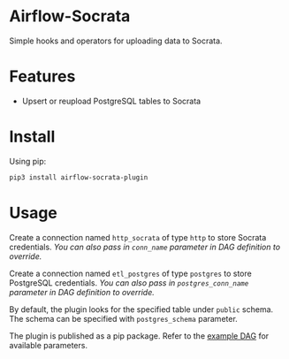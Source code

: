 # Airflow-Socrata
Simple hooks and operators for uploading data to Socrata.

# Features
- Upsert or reupload PostgreSQL tables to Socrata

# Install
Using pip:
```bash
pip3 install airflow-socrata-plugin
```

# Usage
Create a connection named `http_socrata` of type `http` to store Socrata credentials. *You can also pass in `conn_name` parameter in DAG definition to override.*

Create a connection named `etl_postgres` of type `postgres` to store PostgreSQL credentials. *You can also pass in `postgres_conn_name` parameter in DAG definition to override.*

By default, the plugin looks for the specified table under `public` schema. The schema can be specified with `postgres_schema` parameter.

The plugin is published as a pip package. Refer to the [example DAG](example_dag.py) for available parameters.
